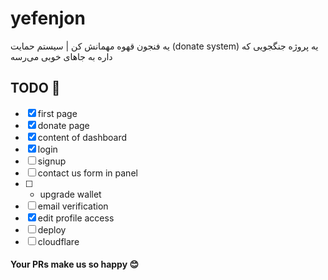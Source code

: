 # yefenjon
یه فنجون قهوه مهمانش کن | سیستم حمایت (donate system)
یه پروژه جنگجویی که داره به جاهای خوبی می‌رسه

## TODO 📝
- [x] first page
- [x] donate page
- [x] content of dashboard
- [x] login
- [ ] signup 
- [ ] contact us form in panel
- [ ] * upgrade wallet
- [ ] email verification
- [x] edit profile access
- [ ] deploy
- [ ] cloudflare

#### Your PRs make us so happy 😊
